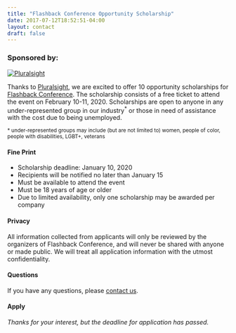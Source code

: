 ```yaml
---
title: "Flashback Conference Opportunity Scholarship"
date: 2017-07-12T18:52:51-04:00
layout: contact
draft: false
---
```


### Sponsored by:

[![Pluralsight](/img/banners/Pluralsight_logo.png)](https://www.pluralsight.com)

Thanks to [Pluralsight](https://www.pluralsight.com), we are excited to offer 10 opportunity scholarships for [Flashback Conference](/events/flashback-conference-2020/). The scholarship consists of a free ticket to attend the event on February 10-11, 2020. Scholarships are open to anyone in any under-represented group in our industry<sup>*</sup> or those in need of assistance with the cost due to being unemployed.

<small>* under-represented groups may include (but are not limited to) women, people of color, people with disabilities, LGBT+, veterans</small>

#### Fine Print

* Scholarship deadline: January 10, 2020
* Recipients will be notified no later than January 15
* Must be available to attend the event
* Must be 18 years of age or older
* Due to limited availability, only one scholarship may be awarded per company

#### Privacy

All information collected from applicants will only be reviewed by the organizers of Flashback Conference, and will never be shared with anyone or made public. We will treat all application information with the utmost confidentiality.

#### Questions

If you have any questions, please [contact us](/contact/).

#### Apply

_Thanks for your interest, but the deadline for application has passed._
